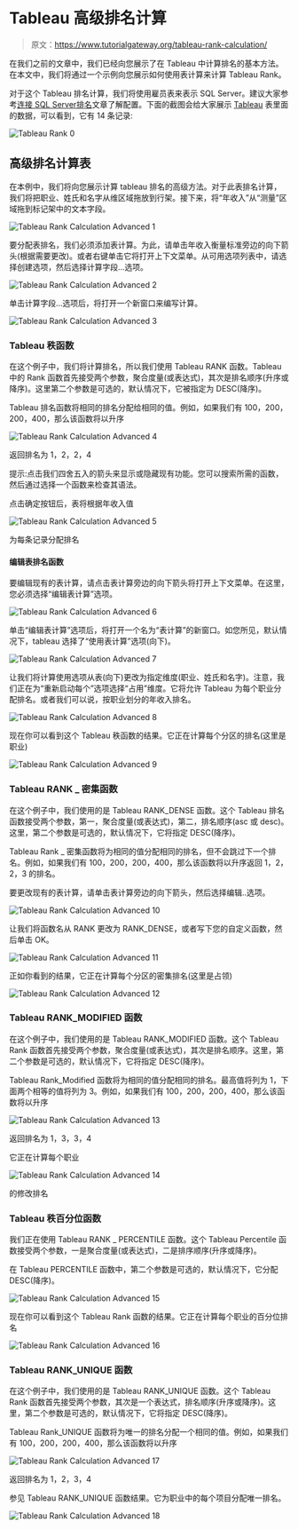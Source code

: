 # Tableau 高级排名计算

> 原文：<https://www.tutorialgateway.org/tableau-rank-calculation/>

在我们之前的文章中，我们已经向您展示了在 Tableau 中计算排名的基本方法。在本文中，我们将通过一个示例向您展示如何使用表计算来计算 Tableau Rank。

对于这个 Tableau 排名计算，我们将使用雇员表来表示 SQL Server。建议大家参考[连接 SQL Server](https://www.tutorialgateway.org/connecting-tableau-to-sql-server/)[排名](https://www.tutorialgateway.org/tableau-rank-calculation-basic/)文章了解配置。下面的截图会给大家展示 [Tableau](https://www.tutorialgateway.org/tableau/) 表里面的数据，可以看到，它有 14 条记录:

![Tableau Rank 0](img/273e27c7cfe8950837fe6357c1940152.png)

## 高级排名计算表

在本例中，我们将向您展示计算 tableau 排名的高级方法。对于此表排名计算，我们将把职业、姓氏和名字从维区域拖放到行架。接下来，将“年收入”从“测量”区域拖到标记架中的文本字段。

![Tableau Rank Calculation Advanced 1](img/d0f3f79ab569cf719311e9b7867cbca5.png)

要分配表排名，我们必须添加表计算。为此，请单击年收入衡量标准旁边的向下箭头(根据需要更改)。或者右键单击它将打开上下文菜单。从可用选项列表中，请选择创建选项，然后选择计算字段…选项。

![Tableau Rank Calculation Advanced 2](img/27271d10d281e69cc220e9cfa00faef2.png)

单击计算字段…选项后，将打开一个新窗口来编写计算。

![Tableau Rank Calculation Advanced 3](img/1ed370d1804da2c78b2cd2f7a31e8f8b.png)

### Tableau 秩函数

在这个例子中，我们将计算排名，所以我们使用 Tableau RANK 函数。Tableau 中的 Rank 函数首先接受两个参数，聚合度量(或表达式)，其次是排名顺序(升序或降序)。这里第二个参数是可选的，默认情况下，它被指定为 DESC(降序)。

Tableau 排名函数将相同的排名分配给相同的值。例如，如果我们有 100，200，200，400，那么该函数将以升序

![Tableau Rank Calculation Advanced 4](img/349714053f30256dafa5115f9f69ec63.png)

返回排名为 1，2，2，4

提示:点击我们四舍五入的箭头来显示或隐藏现有功能。您可以搜索所需的函数，然后通过选择一个函数来检查其语法。

点击确定按钮后，表将根据年收入值

![Tableau Rank Calculation Advanced 5](img/596d1622c2ed4644d7f382d0fcef75e7.png)

为每条记录分配排名

#### 编辑表排名函数

要编辑现有的表计算，请点击表计算旁边的向下箭头将打开上下文菜单。在这里，您必须选择“编辑表计算”选项。

![Tableau Rank Calculation Advanced 6](img/b5b98d0a1ddfc48e9b9efb9dcfac551c.png)

单击“编辑表计算”选项后，将打开一个名为“表计算”的新窗口。如您所见，默认情况下，tableau 选择了“使用表计算”选项(向下)。

![Tableau Rank Calculation Advanced 7](img/7324964a854652061246c61de266c687.png)

让我们将计算使用选项从表(向下)更改为指定维度(职业、姓氏和名字)。注意，我们正在为“重新启动每个”选项选择“占用”维度。它将允许 Tableau 为每个职业分配排名。或者我们可以说，按职业划分的年收入排名。

![Tableau Rank Calculation Advanced 8](img/30bc7c573e5c92e9df58395434b58cd5.png)

现在你可以看到这个 Tableau 秩函数的结果。它正在计算每个分区的排名(这里是职业)

![Tableau Rank Calculation Advanced 9](img/2c31bdec7dfca4598bb15fdb45af3f5a.png)

### Tableau RANK _ 密集函数

在这个例子中，我们使用的是 Tableau RANK_DENSE 函数。这个 Tableau 排名函数接受两个参数，第一，聚合度量(或表达式)，第二，排名顺序(asc 或 desc)。这里，第二个参数是可选的，默认情况下，它将指定 DESC(降序)。

Tableau Rank _ 密集函数将为相同的值分配相同的排名，但不会跳过下一个排名。例如，如果我们有 100，200，200，400，那么该函数将以升序返回 1，2，2，3 的排名。

要更改现有的表计算，请单击表计算旁边的向下箭头，然后选择编辑..选项。

![Tableau Rank Calculation Advanced 10](img/7b05392fec642416d2d782f40271ef48.png)

让我们将函数名从 RANK 更改为 RANK_DENSE，或者写下您的自定义函数，然后单击 OK。

![Tableau Rank Calculation Advanced 11](img/847e79e2eb76fdc1e5e3e4d1c25cb666.png)

正如你看到的结果，它正在计算每个分区的密集排名(这里是占领)

![Tableau Rank Calculation Advanced 12](img/73d9126d3c45383bd82ec36f13859d78.png)

### Tableau RANK_MODIFIED 函数

在这个例子中，我们使用的是 Tableau RANK_MODIFIED 函数。这个 Tableau Rank 函数首先接受两个参数，聚合度量(或表达式)，其次是排名顺序。这里，第二个参数是可选的，默认情况下，它将指定 DESC(降序)。

Tableau Rank_Modified 函数将为相同的值分配相同的排名。最高值将列为 1，下面两个相等的值将列为 3。例如，如果我们有 100，200，200，400，那么该函数将以升序

![Tableau Rank Calculation Advanced 13](img/9eff7d6b2c50eeed3da7cbd03170d086.png)

返回排名为 1，3，3，4

它正在计算每个职业

![Tableau Rank Calculation Advanced 14](img/cf03710820270f97c2984514854e878b.png)

的修改排名

### Tableau 秩百分位函数

我们正在使用 Tableau RANK _ PERCENTILE 函数。这个 Tableau Percentile 函数接受两个参数，一是聚合度量(或表达式)，二是排序顺序(升序或降序)。

在 Tableau PERCENTILE 函数中，第二个参数是可选的，默认情况下，它分配 DESC(降序)。

![Tableau Rank Calculation Advanced 15](img/b267e945cf7f6eb564681362fabd8c46.png)

现在你可以看到这个 Tableau Rank 函数的结果。它正在计算每个职业的百分位排名

![Tableau Rank Calculation Advanced 16](img/c3eb5f32baaa7b46e685770308b37806.png)

### Tableau RANK_UNIQUE 函数

在这个例子中，我们使用的是 Tableau RANK_UNIQUE 函数。这个 Tableau Rank 函数首先接受两个参数，其次是一个表达式，排名顺序(升序或降序)。这里，第二个参数是可选的，默认情况下，它将指定 DESC(降序)。

Tableau Rank_UNIQUE 函数将为唯一的排名分配一个相同的值。例如，如果我们有 100，200，200，400，那么该函数将以升序

![Tableau Rank Calculation Advanced 17](img/1b201d1104f9bc3e7fe3717e028f25ac.png)

返回排名为 1，2，3，4

参见 Tableau RANK_UNIQUE 函数结果。它为职业中的每个项目分配唯一排名。

![Tableau Rank Calculation Advanced 18](img/c13b638af34a65ba96d6bb8ed305a8e3.png)